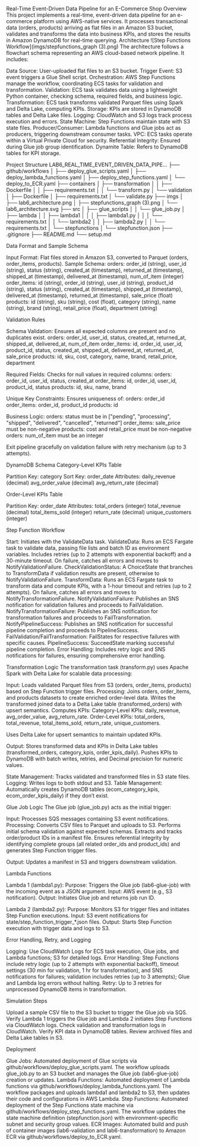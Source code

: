 Real-Time Event-Driven Data Pipeline for an E-Commerce Shop
Overview
This project implements a real-time, event-driven data pipeline for an e-commerce platform using AWS-native services. It processes transactional data (orders, products) arriving as flat files in an Amazon S3 bucket, validates and transforms the data into business KPIs, and stores the results in Amazon DynamoDB for real-time querying.
Architecture
![Step Functions Workflow](imgs/stepfunctions_graph (3).png)
The architecture follows a flowchart schema representing an AWS cloud-based network pipeline. It includes:

Data Source: User-uploaded flat files to an S3 bucket.
Trigger Event: S3 event triggers a Glue Shell script.
Orchestration: AWS Step Functions manage the workflow, coordinating ECS tasks for validation and transformation.
Validation: ECS task validates data using a lightweight Python container, checking schema, required fields, and business logic.
Transformation: ECS task transforms validated Parquet files using Spark and Delta Lake, computing KPIs.
Storage: KPIs are stored in DynamoDB tables and Delta Lake files.
Logging: CloudWatch and S3 logs track process execution and errors.
State Machine: Step Functions maintain state with S3 state files.
Producer/Consumer: Lambda functions and Glue jobs act as producers, triggering downstream consumer tasks.
VPC: ECS tasks operate within a Virtual Private Cloud for security.
Referential Integrity: Ensured during Glue job group identification.
Dynamite Table: Refers to DynamoDB tables for KPI storage.

Project Structure
LAB6_REAL_TIME_EVENT_DRIVEN_DATA_PIPE...
├── github/workflows
│   ├── deploy_glue_scripts.yaml
│   ├── deploy_lambda_functions.yaml
│   ├── deploy_step_functions.yaml
│   └── deploy_to_ECR.yaml
├── containers
│   ├── transformation
│   │   ├── Dockerfile
│   │   ├── requirements.txt
│   │   └── transform.py
│   └── validation
│       ├── Dockerfile
│       ├── requirements.txt
│       └── validate.py
├── imgs
│   ├── lab6_architecture.png
│   ├── stepfunctions_graph (3).png
│   └── lab6_architecture.svg
├── src
│   ├── glue_scripts
│   │   └── glue_job.py
│   ├── lambda
│   │   ├── lambda1
│   │   │   ├── lambda1.py
│   │   │   └── requirements.txt
│   │   └── lambda2
│   │       ├── lambda2.py
│   │       └── requirements.txt
│   └── stepfunctions
│       └── stepfunction.json
├── .gitignore
├── README.md
└── setup.md

Data Format and Sample Schema

Input Format: Flat files stored in Amazon S3, converted to Parquet (orders, order_items, products).
Sample Schema: 
orders: order_id (string), user_id (string), status (string), created_at (timestamp), returned_at (timestamp), shipped_at (timestamp), delivered_at (timestamp), num_of_item (integer)
order_items: id (string), order_id (string), user_id (string), product_id (string), status (string), created_at (timestamp), shipped_at (timestamp), delivered_at (timestamp), returned_at (timestamp), sale_price (float)
products: id (string), sku (string), cost (float), category (string), name (string), brand (string), retail_price (float), department (string)



Validation Rules

Schema Validation: Ensures all expected columns are present and no duplicates exist.
orders: order_id, user_id, status, created_at, returned_at, shipped_at, delivered_at, num_of_item
order_items: id, order_id, user_id, product_id, status, created_at, shipped_at, delivered_at, returned_at, sale_price
products: id, sku, cost, category, name, brand, retail_price, department


Required Fields: Checks for null values in required columns:
orders: order_id, user_id, status, created_at
order_items: id, order_id, user_id, product_id, status
products: id, sku, name, brand


Unique Key Constraints: Ensures uniqueness of:
orders: order_id
order_items: order_id, product_id
products: id


Business Logic:
orders: status must be in ["pending", "processing", "shipped", "delivered", "cancelled", "returned"]
order_items: sale_price must be non-negative
products: cost and retail_price must be non-negative
orders: num_of_item must be an integer


Exit pipeline gracefully on validation failure with retry mechanism (up to 3 attempts).

DynamoDB Schema
Category-Level KPIs Table

Partition Key: category
Sort Key: order_date
Attributes: 
daily_revenue (decimal)
avg_order_value (decimal)
avg_return_rate (decimal)



Order-Level KPIs Table

Partition Key: order_date
Attributes: 
total_orders (integer)
total_revenue (decimal)
total_items_sold (integer)
return_rate (decimal)
unique_customers (integer)



Step Function Workflow

Start: Initiates with the ValidateData task.
ValidateData: Runs an ECS Fargate task to validate data, passing file lists and batch ID as environment variables. Includes retries (up to 2 attempts with exponential backoff) and a 30-minute timeout. On failure, catches all errors and moves to NotifyValidationFailure.
CheckValidationStatus: A ChoiceState that branches to TransformData if validation results are present, otherwise to NotifyValidationFailure.
TransformData: Runs an ECS Fargate task to transform data and compute KPIs, with a 1-hour timeout and retries (up to 2 attempts). On failure, catches all errors and moves to NotifyTransformationFailure.
NotifyValidationFailure: Publishes an SNS notification for validation failures and proceeds to FailValidation.
NotifyTransformationFailure: Publishes an SNS notification for transformation failures and proceeds to FailTransformation.
NotifyPipelineSuccess: Publishes an SNS notification for successful pipeline completion and proceeds to PipelineSuccess.
FailValidation/FailTransformation: FailStates for respective failures with specific causes.
PipelineSuccess: SucceedState marking successful pipeline completion.
Error Handling: Includes retry logic and SNS notifications for failures, ensuring comprehensive error handling.

Transformation Logic
The transformation task (transform.py) uses Apache Spark with Delta Lake for scalable data processing:

Input: Loads validated Parquet files from S3 (orders, order_items, products) based on Step Function trigger files.
Processing: 
Joins orders, order_items, and products datasets to create enriched order-level data.
Writes the transformed joined data to a Delta Lake table (transformed_orders) with upsert semantics.
Computes KPIs:
Category-Level KPIs: daily_revenue, avg_order_value, avg_return_rate.
Order-Level KPIs: total_orders, total_revenue, total_items_sold, return_rate, unique_customers.


Uses Delta Lake for upsert semantics to maintain updated KPIs.


Output: 
Stores transformed data and KPIs in Delta Lake tables (transformed_orders, category_kpis, order_kpis_daily).
Pushes KPIs to DynamoDB with batch writes, retries, and Decimal precision for numeric values.


State Management: Tracks validated and transformed files in S3 state files.
Logging: Writes logs to both stdout and S3.
Table Management: Automatically creates DynamoDB tables (ecom_category_kpis, ecom_order_kpis_daily) if they don’t exist.

Glue Job Logic
The Glue job (glue_job.py) acts as the initial trigger:

Input: Processes SQS messages containing S3 event notifications.
Processing: 
Converts CSV files to Parquet and uploads to S3.
Performs initial schema validation against expected schemas.
Extracts and tracks order/product IDs in a manifest file.
Ensures referential integrity by identifying complete groups (all related order_ids and product_ids) and generates Step Function trigger files.


Output: Updates a manifest in S3 and triggers downstream validation.

Lambda Functions

Lambda 1 (lambda1.py): 
Purpose: Triggers the Glue job (lab6-glue-job) with the incoming event as a JSON argument.
Input: AWS event (e.g., S3 notification).
Output: Initiates Glue job and returns job run ID.


Lambda 2 (lambda2.py): 
Purpose: Monitors S3 for trigger files and initiates Step Function executions.
Input: S3 event notifications for state/step_function_trigger_*.json files.
Output: Starts Step Function execution with trigger data and logs to S3.



Error Handling, Retry, and Logging

Logging: Use CloudWatch Logs for ECS task execution, Glue jobs, and Lambda functions; S3 for detailed logs.
Error Handling: Step Functions include retry logic (up to 2 attempts with exponential backoff), timeout settings (30 min for validation, 1 hr for transformation), and SNS notifications for failures; validation includes retries (up to 3 attempts); Glue and Lambda log errors without halting.
Retry: Up to 3 retries for unprocessed DynamoDB items in transformation.

Simulation Steps

Upload a sample CSV file to the S3 bucket to trigger the Glue job via SQS.
Verify Lambda 1 triggers the Glue job and Lambda 2 initiates Step Functions via CloudWatch logs.
Check validation and transformation logs in CloudWatch.
Verify KPI data in DynamoDB tables.
Review archived files and Delta Lake tables in S3.

Deployment

Glue Jobs: Automated deployment of Glue scripts via github/workflows/deploy_glue_scripts.yaml. The workflow uploads glue_job.py to an S3 bucket and manages the Glue job (lab6-glue-job) creation or updates.
Lambda Functions: Automated deployment of Lambda functions via github/workflows/deploy_lambda_functions.yaml. The workflow packages and uploads lambda1 and lambda2 to S3, then updates their code and configurations in AWS Lambda.
Step Functions: Automated deployment of the Step Functions state machine via github/workflows/deploy_step_functions.yaml. The workflow updates the state machine definition (stepfunction.json) with environment-specific subnet and security group values.
ECR Images: Automated build and push of container images (lab6-validation and lab6-transformation) to Amazon ECR via github/workflows/deploy_to_ECR.yaml.
